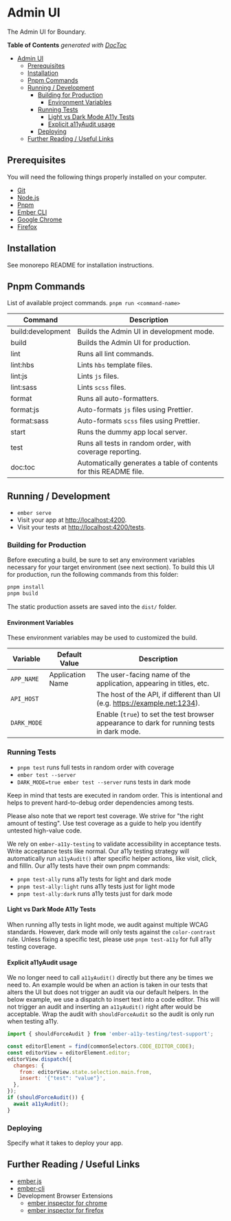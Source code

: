 # Admin UI

The Admin UI for Boundary.

<!-- START doctoc generated TOC please keep comment here to allow auto update -->
<!-- DON'T EDIT THIS SECTION, INSTEAD RE-RUN doctoc TO UPDATE -->
**Table of Contents**  *generated with [DocToc](https://github.com/thlorenz/doctoc)*

- [Admin UI](#admin-ui)
  - [Prerequisites](#prerequisites)
  - [Installation](#installation)
  - [Pnpm Commands](#pnpm-commands)
  - [Running / Development](#running--development)
    - [Building for Production](#building-for-production)
      - [Environment Variables](#environment-variables)
    - [Running Tests](#running-tests)
      - [Light vs Dark Mode A11y Tests](#light-vs-dark-mode-a11y-tests)
      - [Explicit a11yAudit usage](#explicit-a11yaudit-usage)
    - [Deploying](#deploying)
  - [Further Reading / Useful Links](#further-reading--useful-links)

<!-- END doctoc generated TOC please keep comment here to allow auto update -->

## Prerequisites

You will need the following things properly installed on your computer.

* [Git](https://git-scm.com/)
* [Node.js](https://nodejs.org/)
* [Pnpm](https://pnpm.io/)
* [Ember CLI](https://ember-cli.com/)
* [Google Chrome](https://google.com/chrome/)
* [Firefox](https://www.mozilla.org/firefox)

## Installation

See monorepo README for installation instructions.

## Pnpm Commands

List of available project commands.  `pnpm run <command-name>`

| Command | Description |
| ------- | ----------- |
| build:development | Builds the Admin UI in development mode. |
| build | Builds the Admin UI for production. |
| lint | Runs all lint commands. |
| lint:hbs | Lints `hbs` template files. |
| lint:js | Lints `js` files. |
| lint:sass | Lints `scss` files. |
| format | Runs all auto-formatters. |
| format:js | Auto-formats `js` files using Prettier. |
| format:sass | Auto-formats `scss` files using Prettier. |
| start | Runs the dummy app local server. |
| test | Runs all tests in random order, with coverage reporting. |
| doc:toc | Automatically generates a table of contents for this README file. |

## Running / Development

- `ember serve`
- Visit your app at [http://localhost:4200](http://localhost:4200).
- Visit your tests at [http://localhost:4200/tests](http://localhost:4200/tests).

### Building for Production

Before executing a build, be sure to set any environment variables necessary
for your target environment (see next section).  To build this UI for
production, run the following commands from this folder:

```bash
pnpm install
pnpm build
```

The static production assets are saved into the `dist/` folder.

#### Environment Variables

These environment variables may be used to customized the build.

| Variable | Default Value | Description |
| -------- | ------------- | ----------- |
| `APP_NAME` | Application Name | The user-facing name of the application, appearing in titles, etc. |
| `API_HOST` | | The host of the API, if different than UI (e.g. https://example.net:1234). |
| `DARK_MODE` | | Enable (`true`) to set the test browser appearance to dark for running tests in dark mode. |

### Running Tests

* `pnpm test` runs full tests in random order with coverage
* `ember test --server`
* `DARK_MODE=true ember test --server` runs tests in dark mode

Keep in mind that tests are executed in random order.  This is intentional
and helps to prevent hard-to-debug order dependencies among tests.

Please also note that we report test coverage.  We strive for "the right amount
of testing".  Use test coverage as a guide to help you identify untested
high-value code.

We rely on `ember-a11y-testing` to validate accessibility in acceptance tests.
Write acceptance tests like normal. Our a11y testing strategy will automatically
run `a11yAudit()` after specific helper actions, like visit, click, and fillIn.
Our a11y tests have their own pnpm commands:

* `pnpm test-ally` runs a11y tests for light and dark mode
* `pnpm test-ally:light` runs a11y tests just for light mode
* `pnpm test-ally:dark` runs a11y tests just for dark mode

#### Light vs Dark Mode A11y Tests

When running a11y tests in light mode, we audit against multiple WCAG standards.
However, dark mode will only tests against the `color-contrast` rule. Unless fixing
a specific test, please use `pnpm test-a11y` for full a11y testing coverage.

#### Explicit a11yAudit usage

We no longer need to call `a11yAudit()` directly but there any be times we need to.
An example would be when an action is taken in our tests that alters the UI but
does not trigger an audit via our default helpers. In the below example, we use
a dispatch to insert text into a code editor. This will not trigger an audit and
inserting an `a11yAudit()` right after would be acceptable. Wrap the audit with
`shouldForceAudit` so the audit is only run when testing a11y.

```javascript
import { shouldForceAudit } from 'ember-a11y-testing/test-support';

const editorElement = find(commonSelectors.CODE_EDITOR_CODE);
const editorView = editorElement.editor;
editorView.dispatch({
  changes: {
    from: editorView.state.selection.main.from,
    insert: '{"test": "value"}',
  },
});
if (shouldForceAudit()) {
  await a11yAudit();
}
```

### Deploying

Specify what it takes to deploy your app.

## Further Reading / Useful Links

- [ember.js](https://emberjs.com/)
- [ember-cli](https://cli.emberjs.com/release/)
- Development Browser Extensions
  - [ember inspector for chrome](https://chrome.google.com/webstore/detail/ember-inspector/bmdblncegkenkacieihfhpjfppoconhi)
  - [ember inspector for firefox](https://addons.mozilla.org/en-US/firefox/addon/ember-inspector/)
